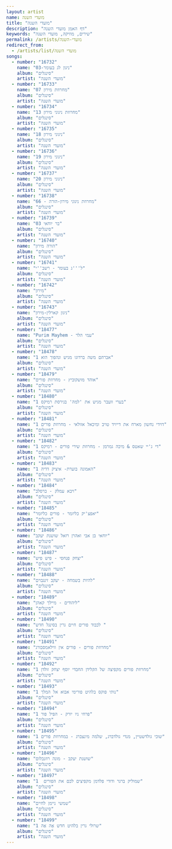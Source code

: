 ```yaml
---
layout: artist
name: מועדי השנה
title: "מועדי השנה"
description: "דף האמן מועדי השנה"
keywords: "שירים, מוזיקה, מועדי השנה"
permalink: /artists/מועדי-השנה
redirect_from:
  - /artists/list/מועדי השנה
songs:
  - number: "16732"
    name: "03-ניגון לג בעומר"
    album: "סינגלים"
    artist: "מועדי השנה"
  - number: "16733"
    name: "07 מחרוזת מירון"
    album: "סינגלים"
    artist: "מועדי השנה"
  - number: "16734"
    name: "13 מחרוזת ניגוני מירון"
    album: "סינגלים"
    artist: "מועדי השנה"
  - number: "16735"
    name: "18 ניגוני מירון"
    album: "סינגלים"
    artist: "מועדי השנה"
  - number: "16736"
    name: "19 ניגוני מירון"
    album: "סינגלים"
    artist: "מועדי השנה"
  - number: "16737"
    name: "20 ניגוני מירון"
    album: "סינגלים"
    artist: "מועדי השנה"
  - number: "16738"
    name: "66 - מחרוזת ניגוני מירון-הורה"
    album: "סינגלים"
    artist: "מועדי השנה"
  - number: "16739"
    name: "בר יוחאי 03"
    album: "סינגלים"
    artist: "מועדי השנה"
  - number: "16740"
    name: "הורה מירון"
    album: "סינגלים"
    artist: "מועדי השנה"
  - number: "16741"
    name: "ל'''ג בעומר - רשב''י"
    album: "סינגלים"
    artist: "מועדי השנה"
  - number: "16742"
    name: "מירון"
    album: "סינגלים"
    artist: "מועדי השנה"
  - number: "16743"
    name: "ניגון קארלין-מירון"
    album: "סינגלים"
    artist: "מועדי השנה"
  - number: "18477"
    name: "Purim Mayhem - עמי הלר"
    album: "סינגלים"
    artist: "מועדי השנה"
  - number: "18478"
    name: "אברהם משה ברדוגו מגיש ונהפוך הוא 1"
    album: "סינגלים"
    artist: "מועדי השנה"
  - number: "18479"
    name: "אוהד מושקוביץ - מחרוזת פורים"
    album: "סינגלים"
    artist: "מועדי השנה"
  - number: "18480"
    name: "בערי וועבר מגיש את 'למה' בגירסת רמיקס 1"
    album: "סינגלים"
    artist: "מועדי השנה"
  - number: "18481"
    name: "דוידי נחשון מארח את דייויד טויב ומיכאל אזולאי - מחרוזת פורים 1"
    album: "סינגלים"
    artist: "מועדי השנה"
  - number: "18482"
    name: "די ג'יי שאטס & מיכה גמרמן - מחרוזת שירי פורים - רמיקס 1"
    album: "סינגלים"
    artist: "מועדי השנה"
  - number: "18483"
    name: "האמונה בוערת- איציק דדיה 1"
    album: "סינגלים"
    artist: "מועדי השנה"
  - number: "18484"
    name: "ויבא עמלק - ברסלב"
    album: "סינגלים"
    artist: "מועדי השנה"
  - number: "18485"
    name: "יאפצ'יק כליזמר - פורים כליזמר"
    album: "סינגלים"
    artist: "מועדי השנה"
  - number: "18486"
    name: "יוחאי בן אבי ואהרן רזאל שושנת יעקב"
    album: "סינגלים"
    artist: "מועדי השנה"
  - number: "18487"
    name: "יצחק פנחסי - פיש פיש"
    album: "סינגלים"
    artist: "מועדי השנה"
  - number: "18488"
    name: "להיות בשמחה - יעקב זינגבוים"
    album: "סינגלים"
    artist: "מועדי השנה"
  - number: "18489"
    name: "ליהודים - מיילך קאהן"
    album: "סינגלים"
    artist: "מועדי השנה"
  - number: "18490"
    name: "לכבוד פורים חיים גרין בסינגל חדש "
    album: "סינגלים"
    artist: "מועדי השנה"
  - number: "18491"
    name: "מחרוזת פורים - פורים אין ווילאמסבורג"
    album: "סינגלים"
    artist: "מועדי השנה"
  - number: "18492"
    name: "מחרוזת פורים מקפיצה של הקלידן החבדי יוסף יצחק זולדן 1"
    album: "סינגלים"
    artist: "מועדי השנה"
  - number: "18493"
    name: "נותי פוקס בלהיט פורימי אבוא אל המלך 1"
    album: "סינגלים"
    artist: "מועדי השנה"
  - number: "18494"
    name: "פרחי ניו יורק - הפיל פור 1"
    album: "סינגלים"
    artist: "מועדי השנה"
  - number: "18495"
    name: "שוכי גולדשטיין, מנדי גולדברג, שלמה מינצברג - במחרוזת פורים 1"
    album: "סינגלים"
    artist: "מועדי השנה"
  - number: "18496"
    name: "שושנת יעקב - מונה רוזנבלום"
    album: "סינגלים"
    artist: "מועדי השנה"
  - number: "18497"
    name: "שמוליק ברגר ודודי פלדמן מקפיצים לכם את הפורים  1"
    album: "סינגלים"
    artist: "מועדי השנה"
  - number: "18498"
    name: "שמשי ניימן לחיים"
    album: "סינגלים"
    artist: "מועדי השנה"
  - number: "18499"
    name: "שרולי גרין בלהיט חדש אָה אַה 1"
    album: "סינגלים"
    artist: "מועדי השנה"
---
```

